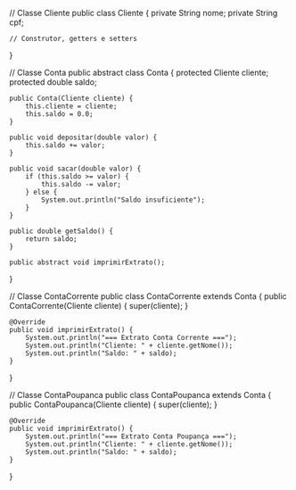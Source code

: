 // Classe Cliente
public class Cliente {
    private String nome;
    private String cpf;
    
    // Construtor, getters e setters
}

// Classe Conta
public abstract class Conta {
    protected Cliente cliente;
    protected double saldo;

    public Conta(Cliente cliente) {
        this.cliente = cliente;
        this.saldo = 0.0;
    }

    public void depositar(double valor) {
        this.saldo += valor;
    }

    public void sacar(double valor) {
        if (this.saldo >= valor) {
            this.saldo -= valor;
        } else {
            System.out.println("Saldo insuficiente");
        }
    }

    public double getSaldo() {
        return saldo;
    }

    public abstract void imprimirExtrato();
}

// Classe ContaCorrente
public class ContaCorrente extends Conta {
    public ContaCorrente(Cliente cliente) {
        super(cliente);
    }

    @Override
    public void imprimirExtrato() {
        System.out.println("=== Extrato Conta Corrente ===");
        System.out.println("Cliente: " + cliente.getNome());
        System.out.println("Saldo: " + saldo);
    }
}

// Classe ContaPoupanca
public class ContaPoupanca extends Conta {
    public ContaPoupanca(Cliente cliente) {
        super(cliente);
    }

    @Override
    public void imprimirExtrato() {
        System.out.println("=== Extrato Conta Poupança ===");
        System.out.println("Cliente: " + cliente.getNome());
        System.out.println("Saldo: " + saldo);
    }
}

